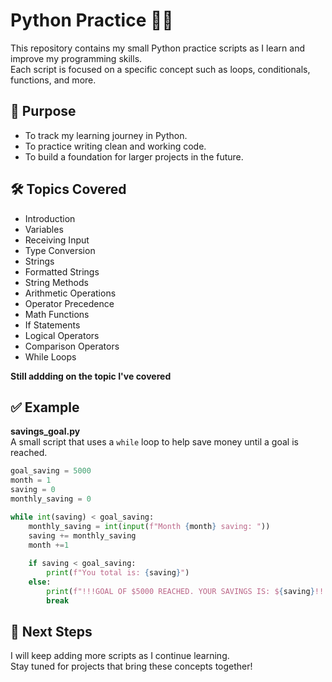 # Python Practice 🚀🐍

This repository contains my small Python practice scripts as I learn and improve my programming skills.  
Each script is focused on a specific concept such as loops, conditionals, functions, and more.  

## 🎯 Purpose
- To track my learning journey in Python.  
- To practice writing clean and working code.  
- To build a foundation for larger projects in the future.  

## 🛠️ Topics Covered
- Introduction
- Variables
- Receiving Input
- Type Conversion
- Strings
- Formatted Strings
- String Methods
- Arithmetic Operations
- Operator Precedence
- Math Functions
- If Statements
- Logical Operators
- Comparison Operators 
- While Loops

**Still addding on the topic I've covered**

## ✅ Example
**savings_goal.py**  
A small script that uses a `while` loop to help save money until a goal is reached.  

```python
goal_saving = 5000
month = 1
saving = 0
monthly_saving = 0

while int(saving) < goal_saving:
    monthly_saving = int(input(f"Month {month} saving: "))
    saving += monthly_saving
    month +=1
  
    if saving < goal_saving:
        print(f"You total is: {saving}")
    else:
        print(f"!!!GOAL OF $5000 REACHED. YOUR SAVINGS IS: ${saving}!!!")
        break    
```

## 🌱 Next Steps
I will keep adding more scripts as I continue learning.  
Stay tuned for projects that bring these concepts together!  
